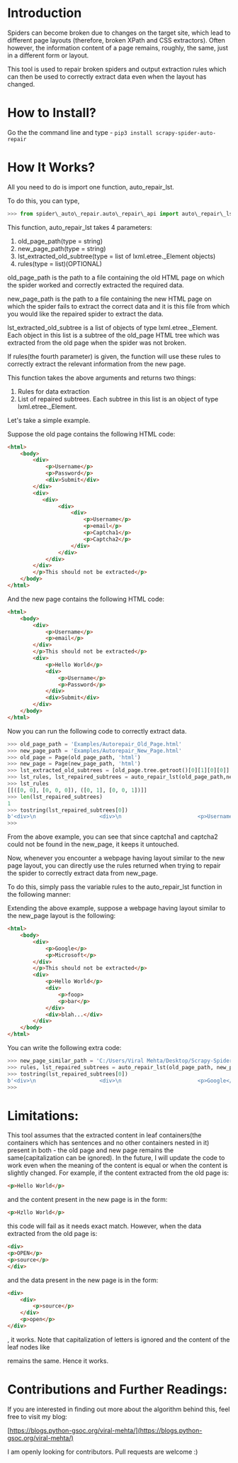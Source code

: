 #
# Introduction

Spiders can become broken due to changes on the target site, which lead to different page layouts (therefore, broken XPath and CSS extractors). Often however, the information content of a page remains, roughly, the same, just in a different form or layout.

This tool is used to repair broken spiders and output extraction rules which can then be used to correctly extract data even when the layout has changed.

# How to Install?

Go the the command line and type - 
```pip3 install scrapy-spider-auto-repair```
#
# How It Works?

All you need to do is import one function, auto\_repair\_lst.

To do this, you can type,

```python
>>> from spider\_auto\_repair.auto\_repair\_api import auto\_repair\_lst
```

 This function, auto\_repair\_lst takes 4 parameters:

1. old\_page\_path(type = string)
2. new\_page\_path(type = string)
3. lst\_extracted\_old\_subtree(type = list of lxml.etree.\_Element objects)
4. rules(type = list)(OPTIONAL)

old\_page\_path is the path to a file containing the old HTML page on which the spider worked and correctly extracted the required data.

new\_page\_path is the path to a file containing the new HTML page on which the spider fails to extract the correct data and it is this file from which you would like the repaired spider to extract the data.

lst\_extracted\_old\_subtree is a list of objects of type lxml.etree.\_Element.  Each object in this list is a subtree of the old\_page HTML tree which was extracted from the old page when the spider was not broken.

If rules(the fourth parameter) is given, the function will use these rules to correctly extract the relevant information from the new page.



This function takes the above arguments and returns two things:

1. Rules for data extraction
2. List of repaired subtrees. Each subtree in this list is an object of type lxml.etree.\_Element.

Let&#39;s take a simple example.

Suppose the old page contains the following HTML code:

```html
<html>
    <body>
        <div>
            <p>Username</p>
            <p>Password</p>
            <div>Submit</div>
        </div>
        <div>
           <div>
                <div>
                    <div>
                        <p>Username</p>
                        <p>email</p>
                        <p>Captcha1</p>
                        <p>Captcha2</p>
                    </div>
                </div>
            </div>
        </div> 
        </p>This should not be extracted</p>
    </body>
</html>
```


And the new page contains the following HTML code:

```html
<html>
    <body>
        <div>
            <p>Username</p>
            <p>email</p>
        </div> 
        </p>This should not be extracted</p>
        <div>
            <p>Hello World</p>
            <div>
                <p>Username</p>
                <p>Password</p>
            </div>
            <div>Submit</div>
        </div>
    </body>
</html>
```

Now you can run the following code to correctly extract data.

```python
>>> old_page_path = 'Examples/Autorepair_Old_Page.html'
>>> new_page_path = 'Examples/Autorepair_New_Page.html'
>>> old_page = Page(old_page_path, 'html')
>>> new_page = Page(new_page_path, 'html')
>>> lst_extracted_old_subtrees = [old_page.tree.getroot()[0][1][0][0]]
>>> lst_rules, lst_repaired_subtrees = auto_repair_lst(old_page_path,new_page_path, lst_extracted_old_subtrees)
>>> lst_rules
[[([0, 0], [0, 0, 0]), ([0, 1], [0, 0, 1])]]
>>> len(lst_repaired_subtrees)
1
>>> tostring(lst_repaired_subtrees[0])
b'<div>\n                    <div>\n                        <p>Username</p>\n            <p>email</p>\n        <p>Captcha1</p>\n                        <p>Captcha2</p>\n                    </div>\n                </div>\n            '
>>> 
```

From the above example, you can see that since captcha1 and captcha2 could not be found in the new\_page, it keeps it untouched.

Now, whenever you encounter a webpage having layout similar to the new page layout, you can directly use the rules returned when trying to repair the spider to correctly extract data from new\_page.

To do this, simply pass the variable rules to the auto\_repair\_lst function in the following manner:

Extending the above example, suppose a webpage having layout similar to the new\_page layout is the following:

```html
<html>
    <body>
        <div>
            <p>Google</p>
            <p>Microsoft</p>
        </div> 
        </p>This should not be extracted</p>
        <div>
            <p>Hello World</p>
            <div>
                <p>foop>
                <p>bar</p>
            </div>
            <div>blah...</div>
        </div>
    </body>
</html>
```

You can write the following extra code:

```python
>>> new_page_similar_path = 'C:/Users/Viral Mehta/Desktop/Scrapy-Spider-Autorepair/Examples/Autorepair_New_page_similar.html'
>>> rules, lst_repaired_subtrees = auto_repair_lst(old_page_path, new_page_similar_path, lst_extracted_old_subtrees, rules)
>>> tostring(lst_repaired_subtrees[0])
b'<div>\n                    <div>\n                        <p>Google</p>\n            <p>Microsoft</p>\n        <p>Captcha1</p>\n                        <p>Captcha2</p>\n                    </div>\n                </div>\n            '
>>> 
```

#
# Limitations:
This tool assumes that the extracted content in leaf containers(the containers which has sentences and no other containers nested in it) present in both - the old page and new page remains the same(capitalization can be ignored). In the future, I will update the code to work even when the meaning of the content is equal or when the content is slightly changed. For example,
if the content extracted from the old page is:
```html
<p>Hello World</p>
```
and the content present in the new page is in the form:
```html
<p>Hzllo World</p>
```
this code will fail as it needs exact match.
However, when the data extracted from the old page is:
```html
<div>
<p>OPEN</p>
<p>source</p>
</div>
```
and the data present in the new page is in the form:
```html
<div>
    <div>
        <p>source</p>
    </div>
    <p>open</p>
</div>
```
, it works. Note that capitalization of letters is ignored and the content of the leaf nodes like <p> remains the same. Hence it works.
# Contributions and Further Readings:

If you are interested in finding out more about the algorithm behind this, feel free to visit my blog:

[https://blogs.python-gsoc.org/viral-mehta/](https://blogs.python-gsoc.org/viral-mehta/)

I am openly looking for contributors. Pull requests are welcome :)